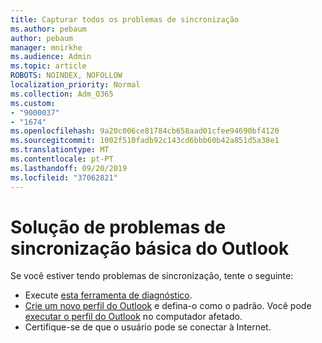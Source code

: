 ```yaml
---
title: Capturar todos os problemas de sincronização
ms.author: pebaum
author: pebaum
manager: mnirkhe
ms.audience: Admin
ms.topic: article
ROBOTS: NOINDEX, NOFOLLOW
localization_priority: Normal
ms.collection: Adm_O365
ms.custom:
- "9000037"
- "1674"
ms.openlocfilehash: 9a20c006ce81784cb658aad01cfee94690bf4120
ms.sourcegitcommit: 1002f510fadb92c143cd6bbb60b42a851d5a38e1
ms.translationtype: MT
ms.contentlocale: pt-PT
ms.lasthandoff: 09/20/2019
ms.locfileid: "37062821"
---
```

# <a name="basic-outlook-sync-troubleshooting"></a>Solução de problemas de sincronização básica do Outlook

Se você estiver tendo problemas de sincronização, tente o seguinte:

- Execute [esta ferramenta de diagnóstico](https://aka.ms/sara-outlooksendreceive).
- [Crie um novo perfil do Outlook](https://support.office.com/article/f544c1ba-3352-4b3b-be0b-8d42a540459d) e defina-o como o padrão. Você pode [executar o perfil do Outlook](https://aka.ms/SaRA-OutlookSetupProfile) no computador afetado.
- Certifique-se de que o usuário pode se conectar à Internet. 